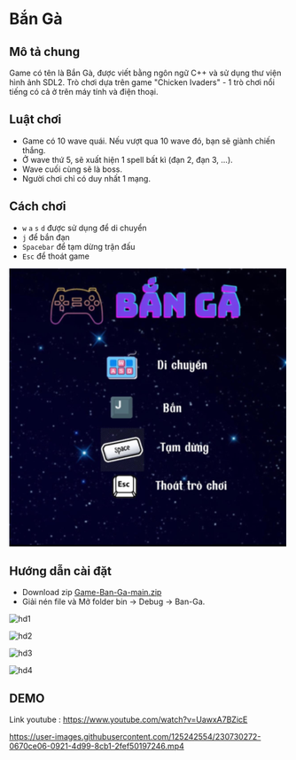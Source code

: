 # Bắn Gà

## Mô tả chung
  Game có tên là Bắn Gà, được viết bằng ngôn ngữ C++ và sử dụng thư viện hình ảnh SDL2. Trò chơi dựa trên game "Chicken Ivaders" - 1 trò chơi nổi tiếng có cả ở trên máy tính và điện thoại.
  
  
## Luật chơi
  - Game có 10 wave quái. Nếu vượt qua 10 wave đó, bạn sẽ giành chiến thắng.
  - Ở wave thứ 5, sẽ xuất hiện 1 spell bất kì (đạn 2, đạn 3, ...).
  - Wave cuối cùng sẽ là boss.
  - Người chơi chỉ có duy nhất 1 mạng.


## Cách chơi
  - `w` `a` `s` `d` được sử dụng để di chuyển
  - `j` để bắn đạn
  - `Spacebar` để tạm dừng trận đấu
  - `Esc` để thoát game
  
  ![HELP](assets/Game_Help.png)
  

## Hướng dẫn cài đặt
  - Download zip [Game-Ban-Ga-main.zip](https://github.com/tumo2208/Game-Ban-Ga/archive/refs/heads/main.zip)
  - Giải nén file và Mở folder bin -> Debug -> Ban-Ga.
  
  ![hd1](https://user-images.githubusercontent.com/125242554/230776300-10d237db-842d-4cf7-9bcf-6672ce5310d7.jpg)

  ![hd2](https://user-images.githubusercontent.com/125242554/230776311-77524e57-ead7-4693-9664-988b1231a35d.jpg)
  
  ![hd3](https://user-images.githubusercontent.com/125242554/230776318-d0c638da-536d-479e-81cb-775fdced2305.jpg)
  
  ![hd4](https://user-images.githubusercontent.com/125242554/230776330-57f962dd-afb1-4679-89d3-1b36c6bc7753.jpg)


  
##  DEMO

Link youtube : https://www.youtube.com/watch?v=UawxA7BZicE

https://user-images.githubusercontent.com/125242554/230730272-0670ce06-0921-4d99-8cb1-2fef50197246.mp4
